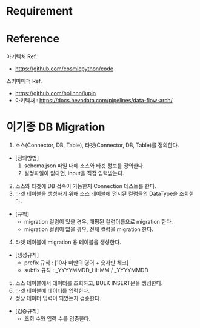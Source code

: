 # Requirement 


# Reference 
아키텍처 Ref.
- https://github.com/cosmicpython/code

스키마매퍼 Ref.
- https://github.com/holinnn/lupin
- 아키텍처 : https://docs.hevodata.com/pipelines/data-flow-arch/


# 이기종 DB Migration 
1. 소스(Connector, DB, Table), 타겟(Connector, DB, Table)를 정의한다. 
- [정의방법]
  1) schema.json 파일 내에 소스와 타겟 정보를 정의한다. 
  2) 설정파일이 없다면, input을 직접 입력받는다. 
2. 소스와 타겟에 DB 접속이 가능한지 Connection 테스트를 한다. 
3. 타겟 테이블을 생성하기 위해 소스 테이블에 명시된 컬럼들의 DataType을 조회한다. 
- [규칙]
    - migration 컬럼이 있을 경우, 매핑된 컬럼이름으로 migration 한다. 
    - migration 컬럼이 없을 경우, 전체 컬럼을 migration 한다.
4. 타겟 테이블에 migration 용 테이블을 생성한다. 
- [생성규칙]
  - prefix 규칙 : [10자 미만의 영어 + 숫자만 체크]
  - subfix 규칙 : _YYYYMMDD_HHMM / _YYYYMMDD 
5. 소스 테이블에서 데이터를 조회하고, BULK INSERT문을 생성한다. 
6. 타겟 테이블에 데이터를 입력한다. 
7. 정상 테이터 입력이 되었는지 검증한다.
- [검증규칙]
  - 조회 수와 입력 수를 검증한다. 